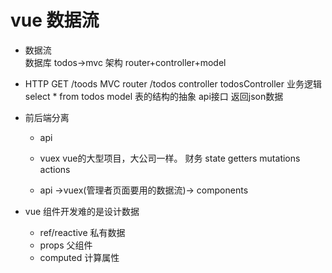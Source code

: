 # vue 数据流


- 数据流    
    数据库 todos->mvc 架构  router+controller+model

- HTTP 
    GET  /toods    MVC
    router  /todos
    controller  todosController    业务逻辑  select * from todos
    model   表的结构的抽象
    api接口   返回json数据

- 前后端分离  
    - api  
    - vuex    vue的大型项目，大公司一样。   财务
    state    getters mutations  actions

    - api   ->vuex(管理者页面要用的数据流)->   components

- vue 组件开发难的是设计数据
    - ref/reactive      私有数据
    - props   父组件
    - computed  计算属性